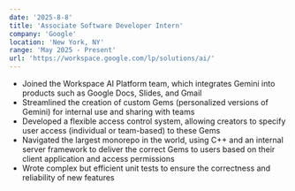 ```yaml
---
date: '2025-8-8'
title: 'Associate Software Developer Intern'
company: 'Google'
location: 'New York, NY'
range: 'May 2025 - Present'
url: 'https://workspace.google.com/lp/solutions/ai/'
---
```


- Joined the Workspace AI Platform team, which integrates Gemini into products such as Google Docs, Slides, and Gmail
- Streamlined the creation of custom Gems (personalized versions of Gemini) for internal use and sharing with teams
- Developed a flexible access control system, allowing creators to specify user access (individual or team-based) to these Gems
- Navigated the largest monorepo in the world, using C++ and an internal server framework to deliver the correct Gems to users based on their client application and access permissions
- Wrote complex but efficient unit tests to ensure the correctness and reliability of new features
